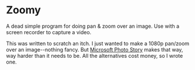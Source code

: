 Zoomy
=====

A dead simple program for doing pan &amp; zoom over an image. Use with a screen recorder to capture a video.

This was written to scratch an itch. I just wanted to make a 1080p pan/zoom over an image--nothing fancy.  But [Microsoft Photo Story](http://www.microsoft.com/en-us/download/details.aspx?id=11132) makes that way, way harder than it needs to be. All the alternatives cost money, so I wrote one.
